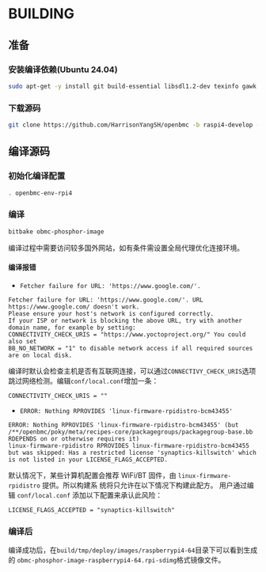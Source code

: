 # BUILDING

## 准备

### 安装编译依赖(Ubuntu 24.04)

```bash
sudo apt-get -y install git build-essential libsdl1.2-dev texinfo gawk chrpath diffstat
```

### 下载源码

```bash
git clone https://github.com/HarrisonYangSH/openbmc -b raspi4-develop --depth 1
```

## 编译源码

### 初始化编译配置

```bash
. openbmc-env-rpi4
```

### 编译

``` bash
bitbake obmc-phosphor-image
```

编译过程中需要访问较多国外网站，如有条件需设置全局代理优化连接环境。

#### 编译报错

- `Fetcher failure for URL: 'https://www.google.com/'.`

```
Fetcher failure for URL: 'https://www.google.com/'. URL https://www.google.com/ doesn't work.
Please ensure your host's network is configured correctly.
If your ISP or network is blocking the above URL, try with another domain name, for example by setting:
CONNECTIVITY_CHECK_URIS = "https://www.yoctoproject.org/" You could also set
BB_NO_NETWORK = "1" to disable network access if all required sources are on local disk.
```

编译时默认会检查主机是否有互联网连接，可以通过`CONNECTIVY_CHECK_URIS`选项跳过网络检测。编辑`conf/local.conf`增加一条：

```
CONNECTIVITY_CHECK_URIS = ""
```

- `ERROR: Nothing RPROVIDES 'linux-firmware-rpidistro-bcm43455'`

```
ERROR: Nothing RPROVIDES 'linux-firmware-rpidistro-bcm43455' (but /**/openbmc/poky/meta/recipes-core/packagegroups/packagegroup-base.bb RDEPENDS on or otherwise requires it)
linux-firmware-rpidistro RPROVIDES linux-firmware-rpidistro-bcm43455 but was skipped: Has a restricted license 'synaptics-killswitch' which is not listed in your LICENSE_FLAGS_ACCEPTED.
```

默认情况下，某些计算机配置会推荐 WiFi/BT 固件，由 `linux-firmware-rpidistro` 提供。所以构建系
统将只允许在以下情况下构建此配方。
用户通过编辑 `conf/local.conf` 添加以下配置来承认此风险：

```
LICENSE_FLAGS_ACCEPTED = "synaptics-killswitch"
```

### 编译后

编译成功后，在`build/tmp/deploy/images/raspberrypi4-64`目录下可以看到生成的 `obmc-phosphor-image-raspberrypi4-64.rpi-sdimg`格式镜像文件。
